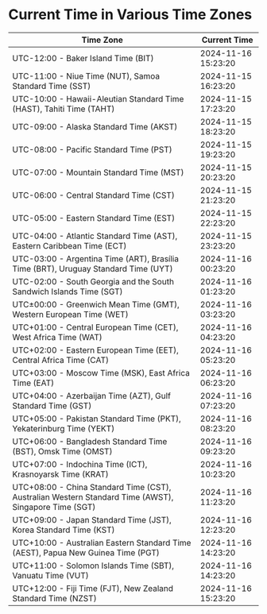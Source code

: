 # Current Time in Various Time Zones

| Time Zone | Current Time |
|-----------|--------------|
| UTC-12:00 - Baker Island Time (BIT) | 2024-11-16 15:23:20 |
| UTC-11:00 - Niue Time (NUT), Samoa Standard Time (SST) | 2024-11-15 16:23:20 |
| UTC-10:00 - Hawaii-Aleutian Standard Time (HAST), Tahiti Time (TAHT) | 2024-11-15 17:23:20 |
| UTC-09:00 - Alaska Standard Time (AKST) | 2024-11-15 18:23:20 |
| UTC-08:00 - Pacific Standard Time (PST) | 2024-11-15 19:23:20 |
| UTC-07:00 - Mountain Standard Time (MST) | 2024-11-15 20:23:20 |
| UTC-06:00 - Central Standard Time (CST) | 2024-11-15 21:23:20 |
| UTC-05:00 - Eastern Standard Time (EST) | 2024-11-15 22:23:20 |
| UTC-04:00 - Atlantic Standard Time (AST), Eastern Caribbean Time (ECT) | 2024-11-15 23:23:20 |
| UTC-03:00 - Argentina Time (ART), Brasília Time (BRT), Uruguay Standard Time (UYT) | 2024-11-16 00:23:20 |
| UTC-02:00 - South Georgia and the South Sandwich Islands Time (SGT) | 2024-11-16 01:23:20 |
| UTC±00:00 - Greenwich Mean Time (GMT), Western European Time (WET) | 2024-11-16 03:23:20 |
| UTC+01:00 - Central European Time (CET), West Africa Time (WAT) | 2024-11-16 04:23:20 |
| UTC+02:00 - Eastern European Time (EET), Central Africa Time (CAT) | 2024-11-16 05:23:20 |
| UTC+03:00 - Moscow Time (MSK), East Africa Time (EAT) | 2024-11-16 06:23:20 |
| UTC+04:00 - Azerbaijan Time (AZT), Gulf Standard Time (GST) | 2024-11-16 07:23:20 |
| UTC+05:00 - Pakistan Standard Time (PKT), Yekaterinburg Time (YEKT) | 2024-11-16 08:23:20 |
| UTC+06:00 - Bangladesh Standard Time (BST), Omsk Time (OMST) | 2024-11-16 09:23:20 |
| UTC+07:00 - Indochina Time (ICT), Krasnoyarsk Time (KRAT) | 2024-11-16 10:23:20 |
| UTC+08:00 - China Standard Time (CST), Australian Western Standard Time (AWST), Singapore Time (SGT) | 2024-11-16 11:23:20 |
| UTC+09:00 - Japan Standard Time (JST), Korea Standard Time (KST) | 2024-11-16 12:23:20 |
| UTC+10:00 - Australian Eastern Standard Time (AEST), Papua New Guinea Time (PGT) | 2024-11-16 14:23:20 |
| UTC+11:00 - Solomon Islands Time (SBT), Vanuatu Time (VUT) | 2024-11-16 14:23:20 |
| UTC+12:00 - Fiji Time (FJT), New Zealand Standard Time (NZST) | 2024-11-16 15:23:20 |
